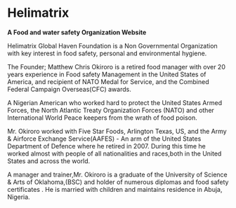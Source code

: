 # Helimatrix
**A Food and water safety Organization Website**


Helimatrix Global Haven Foundation is a Non Governmental Organization with key interest in food safety, personal and environmental hygiene.

The Founder; Matthew Chris Okiroro is a retired food manager with over 20 years experience in Food safety Management in the United States of America, and recipient of NATO Medal for Service, and the Combined Federal Campaign Overseas(CFC) awards.

A Nigerian American who worked hard to protect the United States Armed Forces, the North Atlantic Treaty Organization Forces (NATO) and other International World Peace keepers from the wrath of food poison.

Mr. Okiroro worked with Five Star Foods, Arlington Texas, US, and the Army & Airforce Exchange Service(AAFES) - An arm of the United States Department of Defence where he retired in 2007. During this time he worked almost with people of all nationalities and races,both in the United States and across the world.

A manager and trainer,Mr. Okiroro is a graduate of the University of Science & Arts of Oklahoma,(BSC) and holder of numerous diplomas and food safety certificates
.
He is married with children and maintains residence in Abuja, Nigeria.
